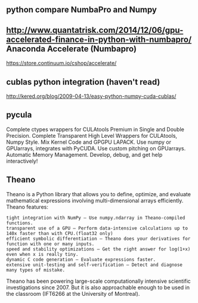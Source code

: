 python compare NumbaPro and Numpy
----
http://www.quantatrisk.com/2014/12/06/gpu-accelerated-finance-in-python-with-numbapro/
Anaconda Accelerate (Numbapro)
-----
https://store.continuum.io/cshop/accelerate/


cublas python integration (haven't read)
----
http://kered.org/blog/2009-04-13/easy-python-numpy-cuda-cublas/


pycula
------
Complete ctypes wrappers for CULAtools Premium in Single and Double Precision. Complete Transparent High Level Wrappers for CULAtools, Numpy Style. Mix Kernel Code and GPGPU LAPACK. Use numpy or GPUarrays, integrates with PyCUDA. Use custom pitching on GPUarrays. Automatic Memory Management. Develop, debug, and get help interactively!



Theano
-------
Theano is a Python library that allows you to define, optimize, and evaluate mathematical expressions involving multi-dimensional arrays efficiently. Theano features:

    tight integration with NumPy – Use numpy.ndarray in Theano-compiled functions.
    transparent use of a GPU – Perform data-intensive calculations up to 140x faster than with CPU.(float32 only)
    efficient symbolic differentiation – Theano does your derivatives for function with one or many inputs.
    speed and stability optimizations – Get the right answer for log(1+x) even when x is really tiny.
    dynamic C code generation – Evaluate expressions faster.
    extensive unit-testing and self-verification – Detect and diagnose many types of mistake.

Theano has been powering large-scale computationally intensive scientific investigations since 2007. But it is also approachable enough to be used in the classroom (IFT6266 at the University of Montreal).
